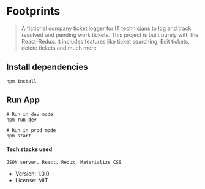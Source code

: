 # Footprints

> A fictional company ticket logger for IT technicians to log and track resolved and pending work tickets. This project is built purely with the React-Redux. It includes features like ticket searching, Edit tickets, delete tickets and much more


## Install dependencies
```
npm install
```

## Run App
```
# Run in dev mode
npm run dev

# Run in prod mode
npm start
```
#### Tech stacks used
```
JSON server, React, Redux, Materialize CSS
```
- Version: 1.0.0
- License: MIT
